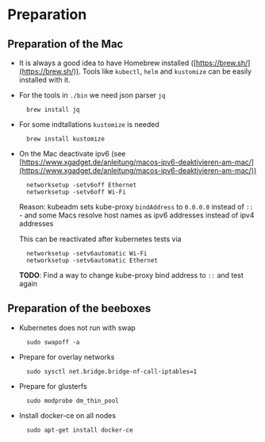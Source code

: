 # Preparation

## Preparation of the Mac

- It is always a good idea to have Homebrew installed ([https://brew.sh/](https://brew.sh/)). Tools like `kubectl`, `helm` and `kustomize` can be easily installed with it.
- For the tools in `./bin` we need json parser `jq`

        brew install jq

- For some indtallations `kustomize` is needed

        brew install kustomize

- On the Mac deactivate ipv6 (see [https://www.xgadget.de/anleitung/macos-ipv6-deaktivieren-am-mac/](https://www.xgadget.de/anleitung/macos-ipv6-deaktivieren-am-mac/))

        networksetup -setv6off Ethernet
        networksetup -setv6off Wi-Fi

    Reason: kubeadm sets kube-proxy `bindAddress` to `0.0.0.0` instead of `::` - and some Macs resolve host names as ipv6 addresses instead of ipv4 addresses

    This can be reactivated after kubernetes tests via 

        networksetup -setv6automatic Wi-Fi 
        networksetup -setv6automatic Ethernet

    **TODO**: Find a way to change kube-proxy bind address to `::` and test again

## Preparation of the beeboxes

- Kubernetes does not run with swap

        sudo swapoff -a

- Prepare for overlay networks

        sudo sysctl net.bridge.bridge-nf-call-iptables=1

- Prepare for glusterfs

        sudo modprobe dm_thin_pool

- Install docker-ce on all nodes

        sudo apt-get install docker-ce